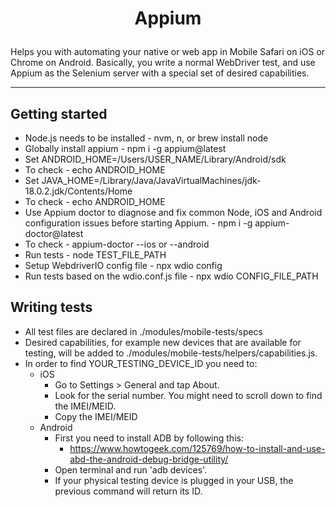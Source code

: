 # <p align="center">Appium</p>

Helps you with automating your native or web app in Mobile Safari on iOS or Chrome on Android.
Basically, you write a normal WebDriver test, and use Appium as the Selenium server with a special set of desired capabilities.

<hr />

## Getting started

* Node.js needs to be installed - nvm, n, or brew install node
* Globally install appium - npm i -g appium@latest
* Set ANDROID_HOME=/Users/USER_NAME/Library/Android/sdk
* To check - echo ANDROID_HOME
* Set JAVA_HOME=/Library/Java/JavaVirtualMachines/jdk-18.0.2.jdk/Contents/Home
* To check - echo ANDROID_HOME
* Use Appium doctor to diagnose and fix common Node, iOS and Android configuration issues before starting Appium. - npm i -g appium-doctor@latest
* To check - appium-doctor --ios or --android
* Run tests - node TEST_FILE_PATH
* Setup WebdriverIO config file - npx wdio config
* Run tests based on the wdio.conf.js file - npx wdio CONFIG_FILE_PATH

## Writing tests

* All test files are declared in ./modules/mobile-tests/specs
* Desired capabilities, for example new devices that are available for testing,
will be added to ./modules/mobile-tests/helpers/capabilities.js.
* In order to find YOUR_TESTING_DEVICE_ID you need to:
  * iOS
    * Go to Settings > General and tap About.
    * Look for the serial number. You might need to scroll down to find the IMEI/MEID.
    * Copy the IMEI/MEID
  * Android
    * First you need to install ADB by following this:
      * https://www.howtogeek.com/125769/how-to-install-and-use-abd-the-android-debug-bridge-utility/
    * Open terminal and run 'adb devices'.
    * If your physical testing device is plugged in your USB, the previous command will return its ID.
